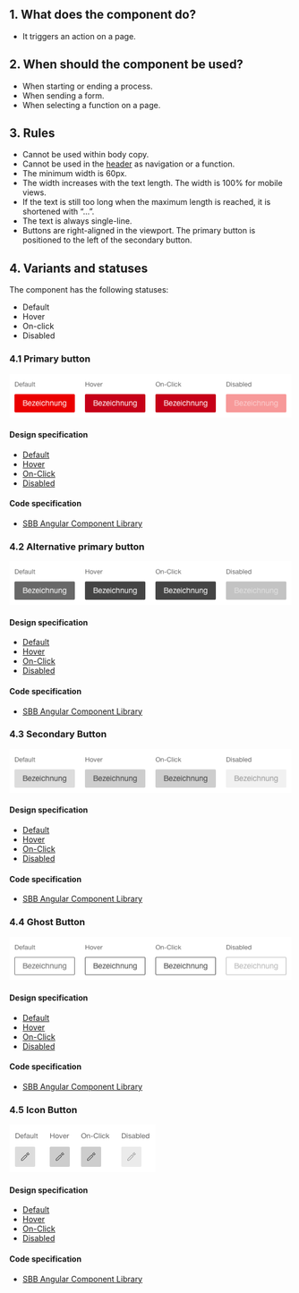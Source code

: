 ## 1. What does the component do?
* It triggers an action on a page.


## 2. When should the component be used?
* When starting or ending a process.
* When sending a form.
* When selecting a function on a page.


## 3. Rules
* Cannot be used within body copy.
* Cannot be used in the [header](https://digital.sbb.ch/en/webapps/modules/header)  as navigation or a function.
* The minimum width is 60px.
* The width increases with the text length. The width is 100% for mobile views.
* If the text is still too long when the maximum length is reached, it is shortened with “...”.
* The text is always single-line.
* Buttons are right-aligned in the viewport. The primary button is positioned to the left of the secondary button.


## 4. Variants and statuses
The component has the following statuses:
* Default
* Hover
* On-click
* Disabled

### 4.1 Primary button
![Image of the primary button component](https://raw.githubusercontent.com/sbb-design-systems/design-system-webapp-documentation/master/documentation/components/button/images/button_primary.png 'class: image')

#### Design specification
* [Default](https://sbb.invisionapp.com/d/main#/console/17140415/355318382/inspect)
* [Hover](https://sbb.invisionapp.com/d/main#/console/17140415/355318383/inspect)
* [On-Click](https://sbb.invisionapp.com/d/main#/console/17140415/355318384/inspect)
* [Disabled](https://sbb.invisionapp.com/d/main#/console/17140415/355318385/inspect)

#### Code specification
* [SBB Angular Component Library](https://sbb-angular.app.sbb.ch/latest/business/components/button)

### 4.2 Alternative primary button
![Image of the alternative primary button component](https://raw.githubusercontent.com/sbb-design-systems/design-system-webapp-documentation/master/documentation/components/button/images/button_primary_alternative.png 'class: image')

#### Design specification
* [Default](https://sbb.invisionapp.com/d/main#/console/17140415/355328674/inspect)
* [Hover](https://sbb.invisionapp.com/d/main#/console/17140415/355328675/inspect)
* [On-Click](https://sbb.invisionapp.com/d/main#/console/17140415/355328676/inspect)
* [Disabled](https://sbb.invisionapp.com/d/main#/console/17140415/355328677/inspect)

#### Code specification
* [SBB Angular Component Library](https://sbb-angular.app.sbb.ch/latest/business/components/button)

### 4.3 Secondary Button
![Image of the secondary button component](https://raw.githubusercontent.com/sbb-design-systems/design-system-webapp-documentation/master/documentation/components/button/images/button_secondary.png 'class: image')

#### Design specification
* [Default](https://sbb.invisionapp.com/d/main#/console/17140415/355318390/inspect)
* [Hover](https://sbb.invisionapp.com/d/main#/console/17140415/355318391/inspect)
* [On-Click](https://sbb.invisionapp.com/d/main#/console/17140415/355318392/inspect)
* [Disabled](https://sbb.invisionapp.com/d/main#/console/17140415/355318393/inspect)

#### Code specification
* [SBB Angular Component Library](https://sbb-angular.app.sbb.ch/latest/business/components/button)

### 4.4 Ghost Button
![Image of the ghost button component](https://raw.githubusercontent.com/sbb-design-systems/design-system-webapp-documentation/master/documentation/components/button/images/button_ghost.png 'class: image')

#### Design specification
* [Default](https://sbb.invisionapp.com/d/main#/console/17140415/355318394/inspect)
* [Hover](https://sbb.invisionapp.com/d/main#/console/17140415/355318395/inspect)
* [On-Click](https://sbb.invisionapp.com/d/main#/console/17140415/355318396/inspect)
* [Disabled](https://sbb.invisionapp.com/d/main#/console/17140415/355318397/inspect)

#### Code specification
* [SBB Angular Component Library](https://sbb-angular.app.sbb.ch/latest/business/components/button)

### 4.5 Icon Button
![Image of the icon button component](https://raw.githubusercontent.com/sbb-design-systems/design-system-webapp-documentation/master/documentation/components/button/images/button_icon.png 'class: image')

#### Design specification
* [Default](https://sbb.invisionapp.com/d/main#/console/17140415/355318398/inspect)
* [Hover](https://sbb.invisionapp.com/d/main#/console/17140415/355318399/inspect)
* [On-Click](https://sbb.invisionapp.com/d/main#/console/17140415/355318400/inspect)
* [Disabled](https://sbb.invisionapp.com/d/main#/console/17140415/355318401/inspect)

#### Code specification
* [SBB Angular Component Library](https://sbb-angular.app.sbb.ch/latest/business/components/button)
